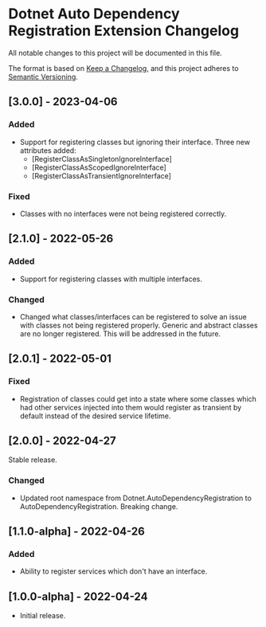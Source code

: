 # Dotnet Auto Dependency Registration Extension Changelog

All notable changes to this project will be documented in this file.

The format is based on [Keep a Changelog](https://keepachangelog.com/en/1.0.0/),
and this project adheres to [Semantic Versioning](https://semver.org/spec/v2.0.0.html).

## [3.0.0] - 2023-04-06
### Added
* Support for registering classes but ignoring their interface. Three new attributes added:
  * [RegisterClassAsSingletonIgnoreInterface]
  * [RegisterClassAsScopedIgnoreInterface]
  * [RegisterClassAsTransientIgnoreInterface]
### Fixed
* Classes with no interfaces were not being registered correctly.

## [2.1.0] - 2022-05-26
### Added
* Support for registering classes with multiple interfaces.
### Changed
* Changed what classes/interfaces can be registered to solve an issue with classes not being registered properly. Generic and abstract classes are no longer registered. This will be addressed in the future.

## [2.0.1] - 2022-05-01
### Fixed
* Registration of classes could get into a state where some classes which had other services injected into them would register as transient by default instead of the desired service lifetime.

## [2.0.0] - 2022-04-27
Stable release.
### Changed
* Updated root namespace from Dotnet.AutoDependencyRegistration to AutoDependencyRegistration. Breaking change.

## [1.1.0-alpha] - 2022-04-26
### Added
* Ability to register services which don't have an interface.

## [1.0.0-alpha] - 2022-04-24
* Initial release.